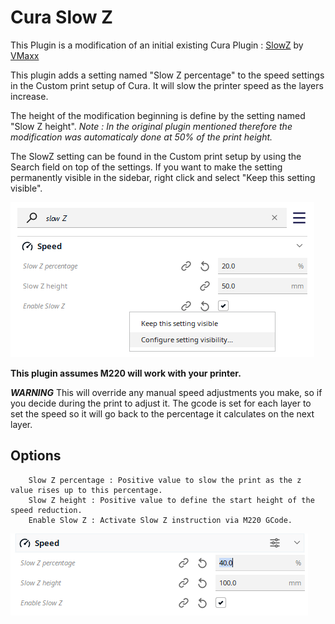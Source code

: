 # Cura Slow Z

This Plugin is a modification of an initial existing Cura Plugin : [SlowZ](https://github.com/VMaxx/SlowZ) by [VMaxx](https://github.com/VMaxx)

This plugin adds a setting named "Slow Z percentage" to the speed settings in the Custom print setup of Cura. It will slow the printer speed as the layers increase.

The height of the modification beginning is define by the setting named "Slow Z height". *Note : In the original plugin mentioned therefore the modification was automaticaly done at 50% of the print height.*

The SlowZ setting can be found in the Custom print setup by using the Search field on top of the settings. If you want to make the setting permanently visible in the sidebar, right click and select "Keep this setting visible".

![Option](./images/options.png)

**This plugin assumes M220 will work with your printer.**

***WARNING***
This will override any manual speed adjustments you make, so if you decide during the print to adjust it.  The gcode is set for each layer to set the speed so it will go back to the percentage it calculates on the next layer.

## Options

        Slow Z percentage : Positive value to slow the print as the z value rises up to this percentage.
        Slow Z height : Positive value to define the start height of the speed reduction.
        Enable Slow Z : Activate Slow Z instruction via M220 GCode.

![Speed Option](./images/speed.png)